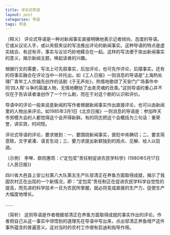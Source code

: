 ```yaml
---
title: 评论式导语
layout: post
categories: 导语
tags: 导语
---
```


〔释义〕 评论式导语是一种对新闻事实直接明确地表示记者倾向、态度的导语。它或从议论入手，或以夹叙夹议的写法推出评论的新闻事实。这种导语的特点是虚实结合、有述有评，事实与议论巧妙地糅合在一起。这样的写法便于突出新闻事实的意义，揭示新闻主题，唤起读者的兴趣。

根据行文的需要，写法上可先叙事实，后加评论，也可先作评论，后摆事实。还有的将事实融合在评论当中一并托出。如《工人日报》一则消息的导语是“上海热处理厂青年工人宗福先创作的话剧《于无声处》，热情地歌颂了天安门广场事件中同‘四人帮’斗争的英雄人物，无情地鞭挞了出卖灵魂的丑类。”这则导语的重心并不仅在于告诉读者谁创作了一个什么剧，而在于对这个剧的认识和评价。

导语中的评论一般来说是新闻的写作者根据新闻事实作出直接评论，也可以由新闻里的人物出来评论。如1985年3月1日《北京日报》一则消息的导语是：参加昨天市劳模大会的人都觉得这个会开得新鲜。有的同志把这个会概括为三句话：重荣誉，讲实效，时间短。

评论式导语的评论，要求做到：一、要围绕新闻事实，褒贬中肯确切；二、要言简意赅，文字紧凑、语言生动；三、要力求提出新颖独到的观点、见解、给人以启迪。

〔示例〕 李琴、欧阳惠筠：《“定包奖”责任制促进农民学科学》(1980年5月17日《人民日报》)

四川省大邑县上安公社第八大队第五生产队邬清正在养鱼方面取得成就，揭示了我国农村正在出现的一个新情况，即：“定包奖”责任制正在促进农民学科学自觉性的提高，而先进的科学技术一旦为农民所掌握，就必将变成直接的生产力，促使生产大幅度地增长。

……

〔简析〕 这则导语是作者根据邬清正在养鱼方面取得成就的事实作出的评论。作者把自己从这一事实中领悟到的道理先在导语中写出来，点出邬清正养鱼增产这件事所蕴含的普遍意义。这对当时的农村工作很有启迪和指导作用。 